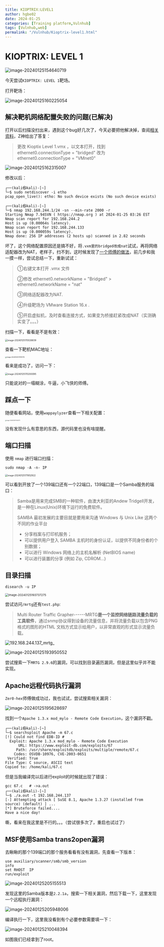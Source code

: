 ```yaml
---
title: KIOPTRIX:LEVEL1
author: hgbe02
date: 2024-01-25
categories: [Training platform,Vulnhub]  
tags: [Vulnhub,web]  
permalink: "/Vulnhub/Kioptrix-level1.html"
---
```


# KIOPTRIX: LEVEL 1

![image-20240125154640719](https://pic-for-be.oss-cn-hangzhou.aliyuncs.com/img/202401252122606.png)

今天尝试`KIOPTRIX: LEVEL 1`靶场。

打开靶场：

![image-20240125160225054](https://pic-for-be.oss-cn-hangzhou.aliyuncs.com/img/202401252122607.png)

## 解决靶机网络配置失败的问题(已解决)

打开以后扫描没扫出来，遇到这个bug好几次了，今天必要把他解决掉，查阅[相关资料](https://www.bilibili.com/video/BV1mu411t7Wq/?spm_id_from=333.337.search-card.all.click&vd_source=8981ead94b755f367ac539f6ccd37f77)，Z神给出了答复：

> 更改 Kioptix Level 1.vmx ，以文本打开，找到	ethernet0.connectionType = "bridged" 改为 ethernet0.connectionType = "VMnet0"

![image-20240125162315007](https://pic-for-be.oss-cn-hangzhou.aliyuncs.com/img/202401252122609.png)

修改以后：

```shell
┌──(kali㉿kali)-[~]
└─$ sudo netdiscover -i etho
pcap_open_live(): etho: No such device exists (No such device exists)
                                                                                              
┌──(kali㉿kali)-[~]
└─$ nmap 192.168.244.1/24 -sn --min-rate 2000 -r
Starting Nmap 7.94SVN ( https://nmap.org ) at 2024-01-25 03:26 EST
Nmap scan report for 192.168.244.2
Host is up (0.00064s latency).
Nmap scan report for 192.168.244.133
Host is up (0.000059s latency).
Nmap done: 256 IP addresses (2 hosts up) scanned in 2.82 seconds
```

坏了，这个网络配置原因还是搞不好，将`.vxm里的bridged改成nat`试试，再将网络适配器改为NAT，老样子，扫不到，这时候发现了[一个师傅的做法](https://www.youtube.com/watch?v=23-ycrZBMDw)，前几步和我一摸一样，尝试总结一下，重新试试：

> ①右键文本打开 .vmx 文件
>
> ②修改 ethernet0.networkName = "Bridged" > ethernet0.networkName = "nat"
>
> ③网络适配器改为NAT.
>
> ④升级靶场为 VMware Station 16.x .
>
> ⑤开启虚拟机，及时查看连接方式，如果变为桥接赶紧改成NAT（实测确实变了。。。）

扫描一下，看看是不是有效：

<img src="https://pic-for-be.oss-cn-hangzhou.aliyuncs.com/img/202401252122610.png" alt="image-20240125170026839" style="zoom:50%;" />

 查看一下靶机MAC地址：

<img src="https://pic-for-be.oss-cn-hangzhou.aliyuncs.com/img/202401252122611.png" alt="image-20240125170110710" style="zoom: 33%;" />

看来是成功了，访问一下：

<img src="https://pic-for-be.oss-cn-hangzhou.aliyuncs.com/img/202401252122612.png" alt="image-20240125170200095" style="zoom:50%;" />

只能说对的一塌糊涂，牛逼，小飞侠的师傅。

## 踩点一下

随便看看网站，使用`wappaylyzer`查看一下相关配置：

<img src="https://pic-for-be.oss-cn-hangzhou.aliyuncs.com/img/202401252122613.png" alt="image-20240125170532711" style="zoom: 25%;" />

没有发现什么有意思的东西，源代码里也没有啥提醒。

## 端口扫描

使用 `nmap` 进行端口扫描：

```shell
sudo nmap -A -n- IP
```

<img src="https://pic-for-be.oss-cn-hangzhou.aliyuncs.com/img/202401252122614.png" alt="image-20240125171852922" style="zoom: 50%;" />

可以看到开放了一个139端口还有一个22端口，139端口是一个Samba服务的端口：

> Samba是用来完成SMB的一种软件，由澳大利亚的Andew Tridgell开发，是一种在Linux(Unix)环境下运行的免费软件。
>
>  SAMBA 最初发展的主要目就是要用来沟通 Windows 与 Unix Like 这两个不同的作业平台
>
> - 分享档案与打印机服务；
> - 可以提供用户登入 SAMBA 主机时的身份认证，以提供不同身份者的个别数据；
> - 可以进行 Windows 网络上的主机名解析 (NetBIOS name)
> - 可以进行装置的分享 (例如 Zip, CDROM...)

## 目录扫描

```shell
disearch -u IP
```

<img src="https://pic-for-be.oss-cn-hangzhou.aliyuncs.com/img/202401252122615.png" alt="image-20240125193737275" style="zoom: 67%;" />

尝试访问`/mrtg`还有`test.php`:

> Multi Router Traffic Grapher------MRTG**是一个监控网络链路流量负载的工具软件**，通过snmp协议得到设备的流量信息，并将流量负载以包含PNG格式的图形的HTML 文档方式显示给用户，以非常直观的形式显示流量负载。

![192.168.244.137_mrtg_](https://pic-for-be.oss-cn-hangzhou.aliyuncs.com/img/202401252122616.png)

![image-20240125193950552](https://pic-for-be.oss-cn-hangzhou.aliyuncs.com/img/202401252122617.png)

尝试搜索一下`MRTG 2.9.6`的漏洞，可以找到目录遍历漏洞，但是这里似乎并不能实现。

## Apache远程代码执行漏洞

`Zer0-hex`师傅做成功过，我也试试，尝试搜索相关漏洞：

![image-20240125195628697](https://pic-for-be.oss-cn-hangzhou.aliyuncs.com/img/202401252122618.png)

找到一个`Apache 1.3.x mod_mylo - Remote Code Execution`，这个漏洞不戳。

```shell
┌──(kali㉿kali)-[~]
└─$ searchsploit Apache -m 67.c
[!] Could not find EDB-ID #
  Exploit: Apache 1.3.x mod_mylo - Remote Code Execution
      URL: https://www.exploit-db.com/exploits/67
     Path: /usr/share/exploitdb/exploits/multiple/remote/67.c
    Codes: OSVDB-10976, CVE-2003-0651
 Verified: True
File Type: C source, ASCII text
Copied to: /home/kali/67.c
```

但是当我编译完以后进行exploit的时候就出现了错误：

```shell
gcc 67.c   # ->a.out
┌──(kali㉿kali)-[~]
└─$ ./a.out -t 192.168.244.137
[-] Attempting attack [ SuSE 8.1, Apache 1.3.27 (installed from source) (default) ] ...
[*] Bruteforce failed.... 
Have a nice day!
```

嘶，看来在我这里是不行的。。。（尝试很多次了，重启也试过了）

## MSF使用Samba trans2open漏洞

去瞅瞅的那个139端口的那个服务看看有没有漏洞，先查看一下版本：

```shell
use auxiliary/scanner/smb/smb_version
info
set RHOST  IP
run/exploit
```

![image-20240125205155513](https://pic-for-be.oss-cn-hangzhou.aliyuncs.com/img/202401252122619.png)

发现这里的Samba版本是`2.2.1a`，搜索一下相关漏洞，然后下载一下，这里发现一个远程执行漏洞：

![image-20240125205948006](https://pic-for-be.oss-cn-hangzhou.aliyuncs.com/img/202401252122620.png)

编译执行一下，这里我没看到有个必要参数需要填一下：

![image-20240125210048394](https://pic-for-be.oss-cn-hangzhou.aliyuncs.com/img/202401252122621.png)

如图我们已经拿到了root。
